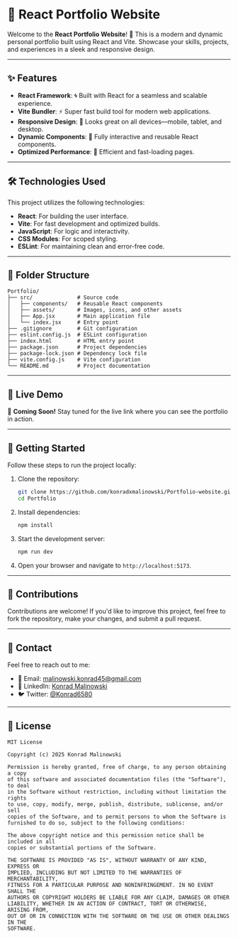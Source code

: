 # 🚀 React Portfolio Website

Welcome to the **React Portfolio Website**! 🌟 This is a modern and dynamic personal portfolio built using React and Vite. Showcase your skills, projects, and experiences in a sleek and responsive design.

---

## ✨ Features

- **React Framework**: 🌀 Built with React for a seamless and scalable experience.
- **Vite Bundler**: ⚡ Super fast build tool for modern web applications.
- **Responsive Design**: 📱 Looks great on all devices—mobile, tablet, and desktop.
- **Dynamic Components**: 🔄 Fully interactive and reusable React components.
- **Optimized Performance**: 🚀 Efficient and fast-loading pages.

---

## 🛠️ Technologies Used

This project utilizes the following technologies:

- **React**: For building the user interface.
- **Vite**: For fast development and optimized builds.
- **JavaScript**: For logic and interactivity.
- **CSS Modules**: For scoped styling.
- **ESLint**: For maintaining clean and error-free code.

---

## 📂 Folder Structure

```
Portfolio/
├── src/              # Source code
│   ├── components/   # Reusable React components
│   ├── assets/       # Images, icons, and other assets
│   ├── App.jsx       # Main application file
│   └── index.jsx     # Entry point
├── .gitignore        # Git configuration
├── eslint.config.js  # ESLint configuration
├── index.html        # HTML entry point
├── package.json      # Project dependencies
├── package-lock.json # Dependency lock file
├── vite.config.js    # Vite configuration
└── README.md         # Project documentation
```

---

## 🚀 Live Demo

🎉 **Coming Soon!** Stay tuned for the live link where you can see the portfolio in action.

---

## 🔧 Getting Started

Follow these steps to run the project locally:

1. Clone the repository:
   ```bash
   git clone https://github.com/konradxmalinowski/Portfolio-website.git
   cd Portfolio
   ```
2. Install dependencies:
   ```bash
   npm install
   ```
3. Start the development server:
   ```bash
   npm run dev
   ```
4. Open your browser and navigate to `http://localhost:5173`.

---

## 🤝 Contributions

Contributions are welcome! If you'd like to improve this project, feel free to fork the repository, make your changes, and submit a pull request.

---

## 🌟 Contact

Feel free to reach out to me:

- 📧 Email: [malinowski.konrad45@gmail.com](mailto:malinowski.konrad45@gmail.com)
- 💼 LinkedIn: [Konrad Malinowski](https://www.linkedin.com/in/konrad-malinowski-894a36323/)
- 🐦 Twitter: [@Konrad6580](https://x.com/Konrad6580)

---

## 📜 License
```
MIT License

Copyright (c) 2025 Konrad Malinowski

Permission is hereby granted, free of charge, to any person obtaining a copy
of this software and associated documentation files (the "Software"), to deal
in the Software without restriction, including without limitation the rights
to use, copy, modify, merge, publish, distribute, sublicense, and/or sell
copies of the Software, and to permit persons to whom the Software is
furnished to do so, subject to the following conditions:

The above copyright notice and this permission notice shall be included in all
copies or substantial portions of the Software.

THE SOFTWARE IS PROVIDED "AS IS", WITHOUT WARRANTY OF ANY KIND, EXPRESS OR
IMPLIED, INCLUDING BUT NOT LIMITED TO THE WARRANTIES OF MERCHANTABILITY,
FITNESS FOR A PARTICULAR PURPOSE AND NONINFRINGEMENT. IN NO EVENT SHALL THE
AUTHORS OR COPYRIGHT HOLDERS BE LIABLE FOR ANY CLAIM, DAMAGES OR OTHER
LIABILITY, WHETHER IN AN ACTION OF CONTRACT, TORT OR OTHERWISE, ARISING FROM,
OUT OF OR IN CONNECTION WITH THE SOFTWARE OR THE USE OR OTHER DEALINGS IN THE
SOFTWARE.
```

